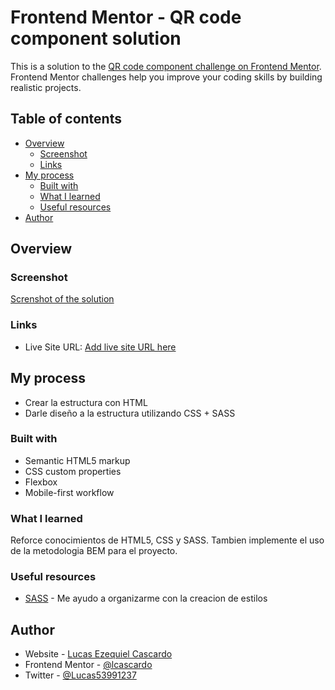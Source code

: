# Frontend Mentor - QR code component solution

This is a solution to the [QR code component challenge on Frontend Mentor](https://www.frontendmentor.io/challenges/qr-code-component-iux_sIO_H). Frontend Mentor challenges help you improve your coding skills by building realistic projects. 

## Table of contents

- [Overview](#overview)
  - [Screenshot](#screenshot)
  - [Links](#links)
- [My process](#my-process)
  - [Built with](#built-with)
  - [What I learned](#what-i-learned)
  - [Useful resources](#useful-resources)
- [Author](#author)

## Overview

### Screenshot

[Screnshot of the solution](./images/Screenshot.png)

### Links

- Live Site URL: [Add live site URL here](https://lcascardo.github.io/FrontendMentor-QRCodeComponent/)

## My process

- Crear la estructura con HTML
- Darle diseño a la estructura utilizando CSS + SASS

### Built with

- Semantic HTML5 markup
- CSS custom properties
- Flexbox
- Mobile-first workflow

### What I learned

Reforce conocimientos de HTML5, CSS y SASS. Tambien implemente el uso de la metodologia BEM para el proyecto.

### Useful resources

- [SASS](https://sass-lang.com/) - Me ayudo a organizarme con la creacion de estilos

## Author

- Website - [Lucas Ezequiel Cascardo](https://lcascardo.github.io/FrontendMentor-QRCodeComponent/)
- Frontend Mentor - [@lcascardo](https://www.frontendmentor.io/profile/lcascardo)
- Twitter - [@Lucas53991237](https://twitter.com/Lucas53991237)


